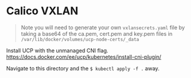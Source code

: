 # Calico VXLAN

> Note you will need to generate your own `vxlansecrets.yaml` file by taking a
> base64 of the ca.pem, cert.pem and key.pem files in
> `/var/lib/docker/volumes/ucp-node-certs/_data`

Install UCP with the unmanaged CNI flag.
https://docs.docker.com/ee/ucp/kubernetes/install-cni-plugin/

Navigate to this directory and the `$ kubectl apply -f .` away.
